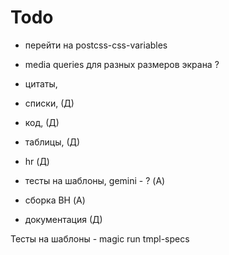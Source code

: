 # Todo
+ перейти на postcss-css-variables
- media queries для разных размеров экрана ?
+ цитаты,

- списки, (Д)
- код, (Д)
- таблицы, (Д)
- hr (Д)

- тесты на шаблоны, gemini - ? (А)
- сборка BH (А)
- документация (Д)


Тесты на шаблоны -  magic run tmpl-specs
